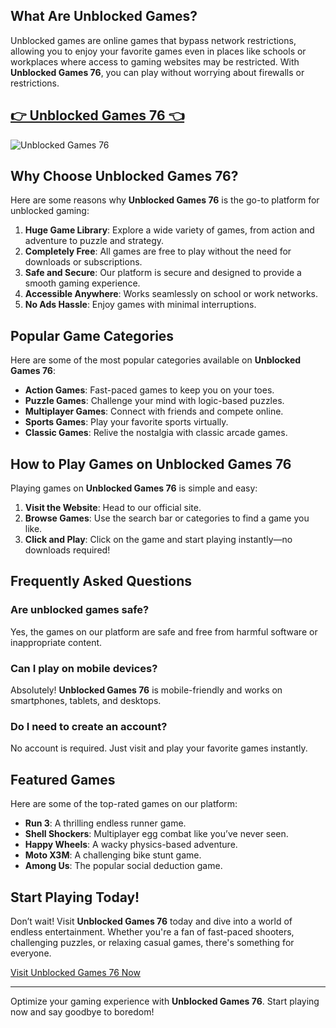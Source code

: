 ## What Are Unblocked Games?

Unblocked games are online games that bypass network restrictions, allowing you to enjoy your favorite games even in places like schools or workplaces where access to gaming websites may be restricted. With **Unblocked Games 76**, you can play without worrying about firewalls or restrictions.

## <a href="https://classroom-6x-unblocked.github.io/">👉 Unblocked Games 76 👈</a>

![Unblocked Games 76](https://github.com/user-attachments/assets/b18e155e-ad35-4225-9398-8b730d9b1f08)

## Why Choose Unblocked Games 76?

Here are some reasons why **Unblocked Games 76** is the go-to platform for unblocked gaming:

1. **Huge Game Library**: Explore a wide variety of games, from action and adventure to puzzle and strategy.
2. **Completely Free**: All games are free to play without the need for downloads or subscriptions.
3. **Safe and Secure**: Our platform is secure and designed to provide a smooth gaming experience.
4. **Accessible Anywhere**: Works seamlessly on school or work networks.
5. **No Ads Hassle**: Enjoy games with minimal interruptions.

## Popular Game Categories

Here are some of the most popular categories available on **Unblocked Games 76**:

- **Action Games**: Fast-paced games to keep you on your toes.
- **Puzzle Games**: Challenge your mind with logic-based puzzles.
- **Multiplayer Games**: Connect with friends and compete online.
- **Sports Games**: Play your favorite sports virtually.
- **Classic Games**: Relive the nostalgia with classic arcade games.

## How to Play Games on Unblocked Games 76

Playing games on **Unblocked Games 76** is simple and easy:

1. **Visit the Website**: Head to our official site.
2. **Browse Games**: Use the search bar or categories to find a game you like.
3. **Click and Play**: Click on the game and start playing instantly—no downloads required!

## Frequently Asked Questions

### Are unblocked games safe?
Yes, the games on our platform are safe and free from harmful software or inappropriate content.

### Can I play on mobile devices?
Absolutely! **Unblocked Games 76** is mobile-friendly and works on smartphones, tablets, and desktops.

### Do I need to create an account?
No account is required. Just visit and play your favorite games instantly.

## Featured Games

Here are some of the top-rated games on our platform:

- **Run 3**: A thrilling endless runner game.
- **Shell Shockers**: Multiplayer egg combat like you’ve never seen.
- **Happy Wheels**: A wacky physics-based adventure.
- **Moto X3M**: A challenging bike stunt game.
- **Among Us**: The popular social deduction game.

## Start Playing Today!

Don’t wait! Visit **Unblocked Games 76** today and dive into a world of endless entertainment. Whether you're a fan of fast-paced shooters, challenging puzzles, or relaxing casual games, there's something for everyone.

[Visit Unblocked Games 76 Now](https://classroom-6x-unblocked.github.io/)

---

Optimize your gaming experience with **Unblocked Games 76**. Start playing now and say goodbye to boredom!

